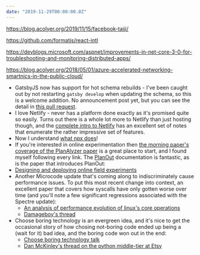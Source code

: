 ```yaml
---
date: "2019-11-29T00:00:00.0Z"
---
```


https://blog.acolyer.org/2019/11/15/facebook-taiji/

https://github.com/formatjs/react-intl

https://devblogs.microsoft.com/aspnet/improvements-in-net-core-3-0-for-troubleshooting-and-monitoring-distributed-apps/

https://blog.acolyer.org/2018/05/01/azure-accelerated-networking-smartnics-in-the-public-cloud/

- GatsbyJS now has support for hot schema rebuilds - I've been caught out by not restarting `gatsby develop` when updating the schema, so this is a welcome addition.  No announcement post yet, but you can see the detail in [this pull request][gatsby pull request for schema rebuild].
- I love Netlify - never has a platform done exactly as it's promised quite so easily.  Turns out there is a whole lot more to Netlify than just hosting though, and the [complete intro to Netlify] has an excellent set of notes that enumerate the rather impressive set of features.
- Now I understand [what npx does]!
- If you're interested in online experimentation then [the morning paper's coverage of the PlanAlyzer paper][planalyzer paper] is a great place to start, and I found myself following every link.  The [PlanOut] documentation is fantastic, as is the paper that introduces PlanOut:
- [Designing and deploying online field experiments]
- Another Microcode update that's coming along to indiscriminately cause performance issues.  To put this most recent change into context, an excellent paper that covers how syscalls have only gotten worse over time (and you'll note a few significant regressions associated with the Spectre update):
  - [An analysis of performance evolution of linux's core operations]
  - [Damageboy's thread]
- Choose boring technology is an evergreen idea, and it's nice to get the occasional story of how chosing not-boring code ended up being a (wait for it) bad idea, and the boring code won out in the end:
  - [Choose boring technology talk]
  - [Dan McKinley's thread on the python middle-tier at Etsy]

[PlanOut]: http://facebook.github.io/planout/
[planalyzer paper]: https://blog.acolyer.org/2019/11/22/planalyzer/
[Designing and deploying online field experiments]: https://arxiv.org/pdf/1409.3174v1.pdf
[what npx does]: https://medium.com/@maybekatz/introducing-npx-an-npm-package-runner-55f7d4bd282b
[complete intro to Netlify]: https://www.netlify.com/blog/2019/10/07/complete-intro-to-netlify-in-3.5-hours/
[An analysis of performance evolution of linux's core operations]: https://blog.acolyer.org/2019/11/04/an-analysis-of-performance-evolution-of-linuxs-core-operations/
[Damageboy's thread]: https://twitter.com/damageboy/status/1194751035136450560
[Choose boring technology talk]: http://boringtechnology.club/
[Dan McKinley's thread on the python middle-tier at Etsy]: https://twitter.com/mcfunley/status/1194713711337852928
[gatsby pull request for schema rebuild]: https://github.com/gatsbyjs/gatsby/pull/19092